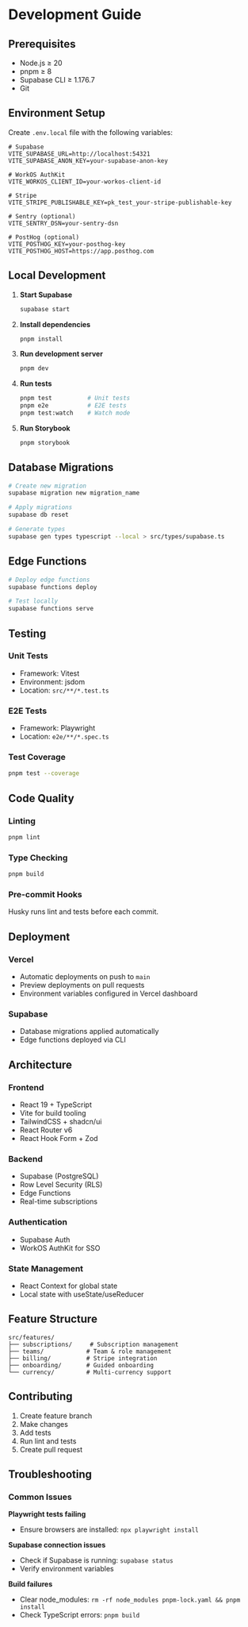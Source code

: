 # Development Guide

## Prerequisites

- Node.js ≥ 20
- pnpm ≥ 8
- Supabase CLI ≥ 1.176.7
- Git

## Environment Setup

Create `.env.local` file with the following variables:

```env
# Supabase
VITE_SUPABASE_URL=http://localhost:54321
VITE_SUPABASE_ANON_KEY=your-supabase-anon-key

# WorkOS AuthKit
VITE_WORKOS_CLIENT_ID=your-workos-client-id

# Stripe
VITE_STRIPE_PUBLISHABLE_KEY=pk_test_your-stripe-publishable-key

# Sentry (optional)
VITE_SENTRY_DSN=your-sentry-dsn

# PostHog (optional)
VITE_POSTHOG_KEY=your-posthog-key
VITE_POSTHOG_HOST=https://app.posthog.com
```

## Local Development

1. **Start Supabase**

   ```bash
   supabase start
   ```

2. **Install dependencies**

   ```bash
   pnpm install
   ```

3. **Run development server**

   ```bash
   pnpm dev
   ```

4. **Run tests**

   ```bash
   pnpm test          # Unit tests
   pnpm e2e           # E2E tests
   pnpm test:watch    # Watch mode
   ```

5. **Run Storybook**
   ```bash
   pnpm storybook
   ```

## Database Migrations

```bash
# Create new migration
supabase migration new migration_name

# Apply migrations
supabase db reset

# Generate types
supabase gen types typescript --local > src/types/supabase.ts
```

## Edge Functions

```bash
# Deploy edge functions
supabase functions deploy

# Test locally
supabase functions serve
```

## Testing

### Unit Tests

- Framework: Vitest
- Environment: jsdom
- Location: `src/**/*.test.ts`

### E2E Tests

- Framework: Playwright
- Location: `e2e/**/*.spec.ts`

### Test Coverage

```bash
pnpm test --coverage
```

## Code Quality

### Linting

```bash
pnpm lint
```

### Type Checking

```bash
pnpm build
```

### Pre-commit Hooks

Husky runs lint and tests before each commit.

## Deployment

### Vercel

- Automatic deployments on push to `main`
- Preview deployments on pull requests
- Environment variables configured in Vercel dashboard

### Supabase

- Database migrations applied automatically
- Edge functions deployed via CLI

## Architecture

### Frontend

- React 19 + TypeScript
- Vite for build tooling
- TailwindCSS + shadcn/ui
- React Router v6
- React Hook Form + Zod

### Backend

- Supabase (PostgreSQL)
- Row Level Security (RLS)
- Edge Functions
- Real-time subscriptions

### Authentication

- Supabase Auth
- WorkOS AuthKit for SSO

### State Management

- React Context for global state
- Local state with useState/useReducer

## Feature Structure

```
src/features/
├── subscriptions/     # Subscription management
├── teams/            # Team & role management
├── billing/          # Stripe integration
├── onboarding/       # Guided onboarding
└── currency/         # Multi-currency support
```

## Contributing

1. Create feature branch
2. Make changes
3. Add tests
4. Run lint and tests
5. Create pull request

## Troubleshooting

### Common Issues

**Playwright tests failing**

- Ensure browsers are installed: `npx playwright install`

**Supabase connection issues**

- Check if Supabase is running: `supabase status`
- Verify environment variables

**Build failures**

- Clear node_modules: `rm -rf node_modules pnpm-lock.yaml && pnpm install`
- Check TypeScript errors: `pnpm build`
